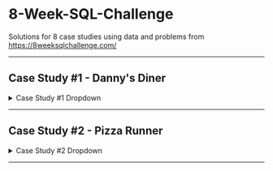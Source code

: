 # 8-Week-SQL-Challenge
Solutions for 8 case studies using data and problems from https://8weeksqlchallenge.com/

***

## Case Study #1 - Danny's Diner
<details>
  <summary>Case Study #1 Dropdown</summary>
<br>

### Objective:
Use data to answer questions about customers, such as money spent, popular products, and frequency of visits.

Entity Relationship Diagram:

![image](https://user-images.githubusercontent.com/130705459/232967453-3cf780dc-3357-46df-9b2d-fa73ad576ce2.png)

### Solution:
https://github.com/danielwongg/8-Week-SQL-Challenge/blob/main/Case%20Study%20%231%20-%20Danny's%20Diner/Solution.md

### SQL Syntax:


</details>

***

## Case Study #2 - Pizza Runner
<details>
  <summary>Case Study #2 Dropdown</summary>
<br>

### Objective:
Clean and transform existing data, as well as use data to answer questions such as pizza metrics, runner and customer experience, ingredient optimization, and pricings and ratings.


### Entity Relationship Diagram:

![image](https://user-images.githubusercontent.com/130705459/233242763-5ad73640-80d6-44b9-b14b-05336e78da4e.png)

</details>

***
